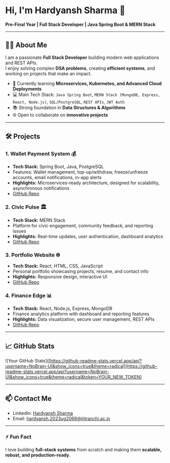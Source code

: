 # Hi, I'm Hardyansh Sharma 👋

**Pre-Final Year | Full Stack Developer | Java Spring Boot & MERN Stack**

---

## 🧑‍💻 About Me
I am a passionate **Full Stack Developer** building modern web applications and REST APIs.  
I enjoy solving complex **DSA problems**, creating **efficient systems**, and working on projects that make an impact.

- 🌱 Currently learning **Microservices, Kubernetes, and Advanced Cloud Deployments**
- 💻 Main Tech Stack: `Java Spring Boot`, `MERN Stack (MongoDB, Express, React, Node.js)`, `SQL/PostgreSQL`, `REST APIs`, `JWT Auth`
- 📚 Strong foundation in **Data Structures & Algorithms**
- 🌐 Open to collaborate on **innovative projects**  

---

## 🛠️ Projects

### 1. **Wallet Payment System** 💰
- **Tech Stack:** Spring Boot, Java, PostgreSQL
- Features: Wallet management, top-up/withdraw, freeze/unfreeze accounts, email notifications, in-app alerts
- **Highlights:** Microservices-ready architecture, designed for scalability, asynchronous notifications
- [GitHub Repo](https://github.com/NoBrain-UI/wallet-payment-system)  

### 2. **Civic Pulse** 🏛️
- **Tech Stack:** MERN Stack
- Platform for civic engagement, community feedback, and reporting issues
- **Highlights:** Real-time updates, user authentication, dashboard analytics
- [GitHub Repo](https://github.com/NoBrain-UI/civic-pulse)  

### 3. **Portfolio Website** 🌐
- **Tech Stack:** React, HTML, CSS, JavaScript
- Personal portfolio showcasing projects, resume, and contact info
- **Highlights:** Responsive design, interactive UI
- [GitHub Repo](https://github.com/NoBrain-UI/portfolio)  

### 4. **Finance Edge** 📊
- **Tech Stack:** React, Node.js, Express, MongoDB
- Finance analytics platform with dashboard and reporting features
- **Highlights:** Data visualization, secure user management, REST APIs
- [GitHub Repo](https://github.com/NoBrain-UI/finance-edge)  

---

## 📈 GitHub Stats
![Your GitHub Stats]([https://github-readme-stats.vercel.app/api?username=NoBrain-UI&show_icons=true&theme=radical](https://github-readme-stats.vercel.app/api?username=NoBrain-UI&show_icons=true&theme=radical&token=YOUR_NEW_TOKEN)

---

## 📫 Contact Me
- LinkedIn: [Hardyansh Sharma](https://www.linkedin.com/in/hardyansh-sharma-iiitr)
- Email: hardyansh.2023ug2066@iiitranchi.ac.in

---

### ⚡ Fun Fact
I love building **full-stack systems** from scratch and making them **scalable, robust, and production-ready**.
